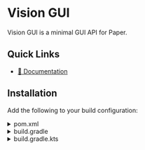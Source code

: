 # Vision GUI

Vision GUI is a minimal GUI API for Paper.

## Quick Links

- [📔 Documentation](https://vision.sparky983.me/)

## Installation

Add the following to your build configuration:

<details>
<summary>pom.xml</summary>

```xml
<repositories>
    <repository>
        <id>sparky983</id>
        <url>https://repo.sparky983.me/releases</url>
    </repository>
</repositories>

<dependencies>
    <dependency>
        <groupId>me.sparky983.vision</groupId>
        <artifactId>vision-paper</artifactId>
        <version>0.2</version>
    </dependency>
</dependencies>
```
</details>

<details>

<summary>build.gradle</summary>

```groovy
repositories {
    maven { url 'https://repo.sparky983.me/releases' }
}

dependencies {
    implementation 'me.sparky983.vision:vision-paper:0.2'
}
```
</details>

<details>

<summary>build.gradle.kts</summary>

```kotlin
repositories {
    maven("https://repo.sparky983.me/releases")
}

dependencies {
    implementation("me.sparky983.vision:vision-paper:0.2")
}
```
</details>
